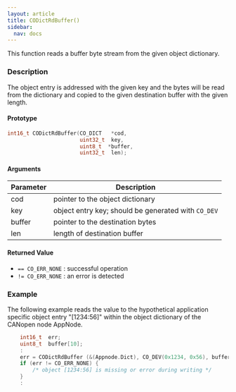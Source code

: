 ```yaml
---
layout: article
title: CODictRdBuffer()
sidebar:
  nav: docs
---
```


This function reads a buffer byte stream from the given object dictionary.

<!--more-->

### Description

The object entry is addressed with the given key and the bytes will be read from the dictionary and copied to the given destination buffer with the given length.

#### Prototype

```c
int16_t CODictRdBuffer(CO_DICT   *cod,
                       uint32_t  key,
                       uint8_t  *buffer,
                       uint32_t  len);
```

#### Arguments

| Parameter | Description |
| --- | --- |
| cod | pointer to the object dictionary |
| key | object entry key; should be generated with `CO_DEV` |
| buffer | pointer to the destination bytes |
| len | length of destination buffer |

#### Returned Value

- `== CO_ERR_NONE` : successful operation
- `!= CO_ERR_NONE` : an error is detected

### Example

The following example reads the value to the hypothetical application specific object entry "[1234:56]" within the object dictionary of the CANopen node AppNode.

```c
    int16_t  err;
    uint8_t  buffer[10];
    :
    err = CODictRdBuffer (&(Appnode.Dict), CO_DEV(0x1234, 0x56), buffer, 10);
    if (err != CO_ERR_NONE) {
        /* object [1234:56] is missing or error during writing */
    }
    :
```
